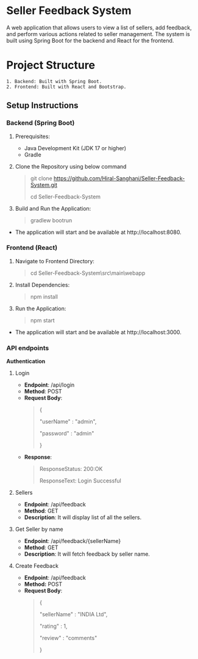 # Seller Feedback System 
A web application that allows users to view a list of sellers, add feedback, and perform various actions related to seller management. The system is built using Spring Boot for the backend and React for the frontend.

# Project Structure
    1. Backend: Built with Spring Boot.
    2. Frontend: Built with React and Bootstrap.
    

## Setup Instructions

### Backend (Spring Boot)

1. Prerequisites:
      - Java Development Kit (JDK 17 or higher)
      - Gradle
        
2. Clone the Repository using below command
   > git clone https://github.com/Hiral-Sanghani/Seller-Feedback-System.git
   >
   > cd Seller-Feedback-System

3. Build and Run the Application:
    > gradlew bootrun

* The application will start and be available at http://localhost:8080.
  
### Frontend (React)

1. Navigate to Frontend Directory:
    > cd Seller-Feedback-System\src\main\webapp

2. Install Dependencies:
    > npm install

3. Run the Application:
    > npm start

* The application will start and be available at http://localhost:3000.

### API endpoints 

**Authentication**
  1. Login
     - **Endpoint**: /api/login
     - **Method**: POST
     - **Request Body**:
          >{
          >
          >  "userName" : "admin",
          >
          >  "password" : "admin"
          >
          >}
     - **Response**:
          > ResponseStatus: 200:OK
          >
          > ResponseText:  Login Successful
          
  2. Sellers
       - **Endpoint**: /api/feedback
       - **Method**: GET
       - **Description**: It will display list of all the sellers.
         
  3. Get Seller by name
       - **Endpoint**: /api/feedback/{sellerName}
       - **Method**: GET
       - **Description**: It will fetch feedback by seller name.
         
  4. Create Feedback
       - **Endpoint**: /api/feedback
       - **Method:** POST
       - **Request Body**:
           >{
           >
           > "sellerName" : "INDIA Ltd",
           >
           > "rating" : 1,
           >
           > "review" : "comments"
           >
           > }

